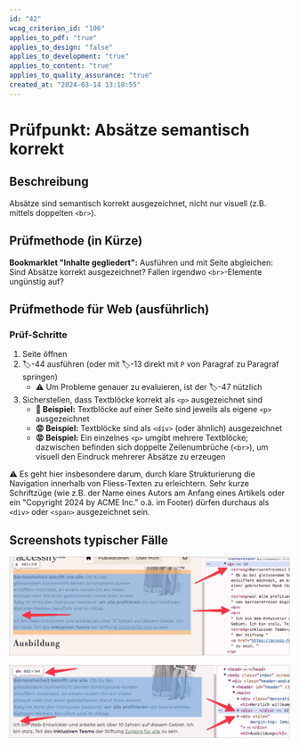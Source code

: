 ```yaml
---
id: "42"
wcag_criterion_id: "106"
applies_to_pdf: "true"
applies_to_design: "false"
applies_to_development: "true"
applies_to_content: "true"
applies_to_quality_assurance: "true"
created_at: "2024-03-14 13:18:55"
---
```


# Prüfpunkt: Absätze semantisch korrekt

## Beschreibung

Absätze sind semantisch korrekt ausgezeichnet, nicht nur visuell (z.B. mittels doppelten `<br>`).

## Prüfmethode (in Kürze)

**Bookmarklet "Inhalte gegliedert":** Ausführen und mit Seite abgleichen: Sind Absätze korrekt ausgezeichnet? Fallen irgendwo `<br>`-Elemente ungünstig auf?

## Prüfmethode für Web (ausführlich)

### Prüf-Schritte

1. Seite öffnen
1. 🏷️-44 ausführen (oder mit 🏷️-13 direkt mit `P` von Paragraf zu Paragraf springen)
    - ⚠️ Um Probleme genauer zu evaluieren, ist der 🏷️-47 nützlich
1. Sicherstellen, dass Textblöcke korrekt als `<p>` ausgezeichnet sind
    - **🙂 Beispiel:** Textblöcke auf einer Seite sind jeweils als eigene `<p>` ausgezeichnet
    - **😡 Beispiel:** Textblöcke sind als `<div>` (oder ähnlich) ausgezeichnet
    - **😡 Beispiel:** Ein einzelnes `<p>` umgibt mehrere Textblöcke; dazwischen befinden sich doppelte Zeilenumbrüche (`<br>`), um visuell den Eindruck mehrerer Absätze zu erzeugen

⚠️ Es geht hier insbesondere darum, durch klare Strukturierung die Navigation innerhalb von Fliess-Texten zu erleichtern. Sehr kurze Schriftzüge (wie z.B. der Name eines Autors am Anfang eines Artikels oder ein "Copyright 2024 by ACME Inc." o.ä. im Footer) dürfen durchaus als `<div>` oder `<span>` ausgezeichnet sein.

## Screenshots typischer Fälle

![Absatz mit doppelten BR vorgegaukelt](images/absatz-mit-doppelten-br-vorgegaukelt.png)

![Absätze nur als DIV formatiert](images/abstze-nur-als-div-formatiert.png)